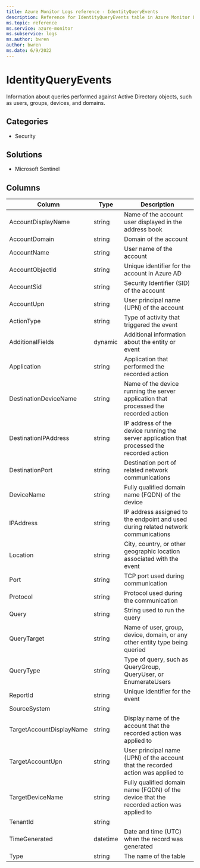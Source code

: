 ```yaml
---
title: Azure Monitor Logs reference - IdentityQueryEvents
description: Reference for IdentityQueryEvents table in Azure Monitor Logs.
ms.topic: reference
ms.service: azure-monitor
ms.subservice: logs
ms.author: bwren
author: bwren
ms.date: 6/9/2022
---
```


# IdentityQueryEvents

 Information about queries performed against Active Directory objects, such as users, groups, devices, and domains.

## Categories

- Security
## Solutions

- Microsoft Sentinel




## Columns

| Column | Type | Description |
| --- | --- | --- |
| AccountDisplayName | string | Name of the account user displayed in the address book |
| AccountDomain | string | Domain of the account |
| AccountName | string | User name of the account |
| AccountObjectId | string | Unique identifier for the account in Azure AD |
| AccountSid | string | Security Identifier (SID) of the account |
| AccountUpn | string | User principal name (UPN) of the account |
| ActionType | string | Type of activity that triggered the event |
| AdditionalFields | dynamic | Additional information about the entity or event |
| Application | string | Application that performed the recorded action |
| DestinationDeviceName | string | Name of the device running the server application that processed the recorded action |
| DestinationIPAddress | string | IP address of the device running the server application that processed the recorded action |
| DestinationPort | string | Destination port of related network communications |
| DeviceName | string | Fully qualified domain name (FQDN) of the device |
| IPAddress | string | IP address assigned to the endpoint and used during related network communications |
| Location | string | City, country, or other geographic location associated with the event |
| Port | string | TCP port used during communication |
| Protocol | string | Protocol used during the communication |
| Query | string | String used to run the query |
| QueryTarget | string | Name of user, group, device, domain, or any other entity type being queried |
| QueryType | string | Type of query, such as QueryGroup, QueryUser, or EnumerateUsers |
| ReportId | string | Unique identifier for the event |
| SourceSystem | string |  |
| TargetAccountDisplayName | string | Display name of the account that the recorded action was applied to |
| TargetAccountUpn | string | User principal name (UPN) of the account that the recorded action was applied to |
| TargetDeviceName | string | Fully qualified domain name (FQDN) of the device that the recorded action was applied to |
| TenantId | string |  |
| TimeGenerated | datetime | Date and time (UTC) when the record was generated |
| Type | string | The name of the table |
